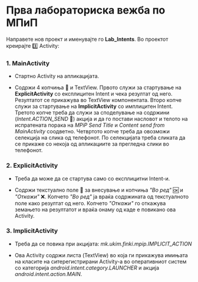 # Прва лабораториска вежба по МПиП

Направете нов проект и именувајте го **Lab_Intents**. Во проектот креирајте :three: Activity:

### 1. MainActivity

- Стартно Activity на апликацијата.

- Содржи 4 копчиња :radio_button: и TextView. Првото служи за стартување на **ExplicitActivity** со експлицитен Intent и чека резултат од него. Резултатот се прикажува во TextView компонентата. Второ копче служи за стартување на **ImplicitActivity** со имплицитен Intent. Третото копче треба да служи за споделување на содржини (*Intent.ACTION_SEND* :email:) акција и да го постави насловот и телото на испратената порака на *MPiP Send Title* и *Content send from MainActivity* соодветно. Четвртото копче треба да овозможи селекција на слика од телефонот. По селекцијата треба сликата да се прикаже со некоја од апликациите за прегледна слики во телефонот.

### 2. ExplicitActivity

- Треба да може да се стартува само со експлицитни Intent-и. 

- Содржи текстуално поле :scroll: за внесување и копчиња *"Во ред"* :ok: и *"Откажи"* :x:. Копчето *"Во ред"* ја враќа содржината од текстуалното поле како резултат од него. Копчето *"Откажи"* го откажува земањето на резултатот и враќа онаму од каде е повикано ова Activity.

### 3. ImplicitActivity

- Треба да се повика при акцијата: *mk.ukim.finki.mpip.IMPLICIT_ACTION*

- Ова Activity содржи листа (TextView) во која ги прикажува имињата на класите на ситерегистрирани Activity-а во оперативниот систем со категорија *android.intent.category.LAUNCHER* и акција *android.intent.action.MAIN*.

